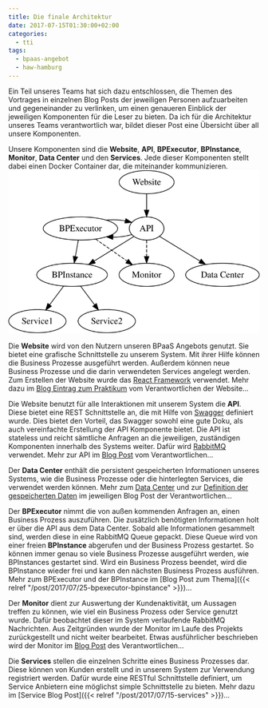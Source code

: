 ```yaml
---
title: Die finale Architektur
date: 2017-07-15T01:30:00+02:00
categories:
  - tti
tags:
  - bpaas-angebot
  - haw-hamburg
---
```


Ein Teil unseres Teams hat sich dazu entschlossen, die Themen des Vortrages in einzelnen Blog Posts der jeweiligen Personen aufzuarbeiten und gegeneinander zu verlinken, um einen genaueren Einblick der jeweiligen Komponenten für die Leser zu bieten.
Da ich für die Architektur unseres Teams verantwortlich war, bildet dieser Post eine Übersicht über all unsere Komponenten.

Unsere Komponenten sind die **Website**, **API**, **BPExecutor**, **BPInstance**, **Monitor**, **Data Center** und den **Services**.
Jede dieser Komponenten stellt dabei einen Docker Container dar, die miteinander kommunizieren.
![Komponenten](komponenten.svg)

Die **Website** wird von den Nutzern unseren BPaaS Angebots genutzt.
Sie bietet eine grafische Schnittstelle zu unserem System.
Mit ihrer Hilfe können die Business Prozesse ausgeführt werden.
Außerdem können neue Business Prozesse und die darin verwendeten Services angelegt werden.
Zum Erstellen der Website wurde das [React Framework](https://facebook.github.io/react/) verwendet.
Mehr dazu im [Blog Eintrag zum Praktikum](https://tti-ss17-wiechmann.jimdo.com/praktikum/) vom Verantwortlichen der Website…

Die Website benutzt für alle Interaktionen mit unserem System die **API**.
Diese bietet eine REST Schnittstelle an, die mit Hilfe von [Swagger](https://swagger.io/) definiert wurde.
Dies bietet den Vorteil, das Swagger sowohl eine gute Doku, als auch vereinfachte Erstellung der API Komponente bietet.
Die API ist stateless und reicht sämtliche Anfragen an die jeweiligen, zuständigen Komponenten innerhalb des Systems weiter.
Dafür wird [RabbitMQ](https://rabbitmq.com) verwendet.
Mehr zur API im [Blog Post](https://tti-ss2017-portfolio.jimdo.com/2017/07/13/beschreibung-unserer-api/) vom Verantwortlichen…

Der **Data Center** enthält die persistent gespeicherten Informationen unseres Systems, wie die Business Prozesse oder die hinterlegten Services, die verwendet werden können.
Mehr zum [Data Center](https://haw-hamburg-tti.blogspot.de/2017/07/datenbank-fur-eine-bpaas-plattform.html) und zur [Definition der gespeicherten Daten](https://haw-hamburg-tti.blogspot.de/2017/07/business-processes-in-einer-bpaas.html) im jeweiligen Blog Post der Verantwortlichen…

Der **BPExecutor** nimmt die von außen kommenden Anfragen an, einen Business Prozess auszuführen.
Die zusätzlich benötigten Informationen holt er über die API aus dem Data Center.
Sobald alle Informationen gesammelt sind, werden diese in eine RabbitMQ Queue gepackt.
Diese Queue wird von einer freien **BPInstance** abgerufen und der Business Prozess gestartet.
So können immer genau so viele Business Prozesse ausgeführt werden, wie BPInstances gestartet sind.
Wird ein Business Prozess beendet, wird die BPInstance wieder frei und kann den nächsten Business Prozess ausführen.
Mehr zum BPExecutor und der BPInstance im [Blog Post zum Thema]({{< relref "/post/2017/07/25-bpexecutor-bpinstance" >}})…

Der **Monitor** dient zur Auswertung der Kundenaktivität, um Aussagen treffen zu können, wie viel ein Business Prozess oder Service genutzt wurde.
Dafür beobachtet dieser im System verlaufende RabbitMQ Nachrichten.
Aus Zeitgründen wurde der Monitor im Laufe des Projekts zurückgestellt und nicht weiter bearbeitet.
Etwas ausführlicher beschrieben wird der Monitor im [Blog Post](https://tti-ss2017-portfolio.jimdo.com/2017/07/08/monitor-oder-ein-anfang/) des Verantwortlichen…

Die **Services** stellen die einzelnen Schritte eines Business Prozesses dar.
Diese können von Kunden erstellt und in unserem System zur Verwendung registriert werden.
Dafür wurde eine RESTful Schnittstelle definiert, um Service Anbietern eine möglichst simple Schnittstelle zu bieten.
Mehr dazu im [Service Blog Post]({{< relref "/post/2017/07/15-services" >}})…
